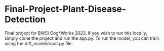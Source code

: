 # Final-Project-Plant-Disease-Detection
Final project for BWSI Cog*Works 2023.
If you wish to run this locally, simply clone the project and run the app.py. To run the model, you can train using the diff_modelstruct.py file.
